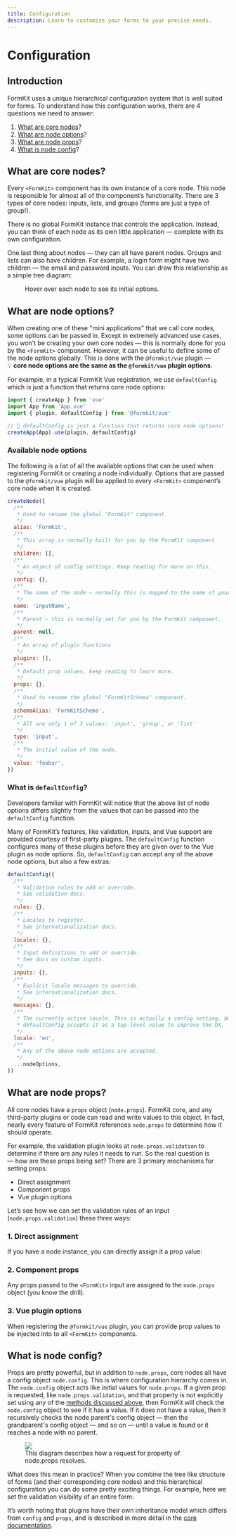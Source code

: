 ```yaml
---
title: Configuration
description: Learn to customize your forms to your precise needs.
---
```


# Configuration

<page-toc></page-toc>

## Introduction

FormKit uses a unique hierarchical configuration system that is well suited for forms. To understand how this configuration works, there are 4 questions we need to answer:

1. [What are core nodes](#what-are-core-nodes)?
2. [What are node options](#what-are-node-options)?
3. [What are node props](#what-are-node-props)?
4. [What is node config](#what-is-node-config)?

## What are core nodes?

Every `<FormKit>` component has its own instance of a core node. This node is responsible for almost all of the component’s functionality. There are 3 types of core nodes: inputs, lists, and groups (forms are just a type of group!).

There is no global FormKit instance that controls the application. Instead, you can think of each node as its own little application — complete with its own configuration.

One last thing about nodes — they can all have parent nodes. Groups and lists can also have children. For example, a login form might have two children — the email and password inputs. You can draw this relationship as a simple tree diagram:

<figure>
  <simple-tree></simple-tree>
  <figcaption>Hover over each node to see its initial options.</figcaption>
</figure>

## What are node options?

When creating one of these "mini applications" that we call core nodes, some options can be passed in. Except in extremely advanced use cases, you won't be creating your own core nodes — this is normally done for you by the `<FormKit>` component. However, it can be useful to define some of the node options globally. This is done with the `@formkit/vue` plugin — 💡 **core node options are the same as the `@formkit/vue` plugin options**.

For example, in a typical FormKit Vue registration, we use `defaultConfig` which is just a function that returns core node options:

<client-only>

```js
import { createApp } from 'vue'
import App from 'App.vue'
import { plugin, defaultConfig } from '@formkit/vue'

// 👀 defaultConfig is just a function that returns core node options!
createApp(App).use(plugin, defaultConfig)
```

</client-only>

### Available node options

The following is a list of all the available options that can be used when registering FormKit or creating a node individually. Options that are passed to the `@formkit/vue` plugin will be applied to every `<FormKit>` component’s core node when it is created.

<client-only>

```js
createNode({
  /**
   * Used to rename the global "FormKit" component.
   */
  alias: 'FormKit',
  /**
   * This array is normally built for you by the FormKit component.
   */
  children: [],
  /**
   * An object of config settings. Keep reading for more on this.
   */
  config: {},
  /**
   * The name of the node — normally this is mapped to the name of your input.
   */
  name: 'inputName',
  /**
   * Parent — this is normally set for you by the FormKit component.
   */
  parent: null,
  /**
   * An array of plugin functions
   */
  plugins: [],
  /**
   * Default prop values, keep reading to learn more.
   */
  props: {},
  /**
   * Used to rename the global "FormKitSchema" component.
   */
  schemaAlias: 'FormKitSchema',
  /**
   * All are only 1 of 3 values: 'input', 'group', or 'list'
   */
  type: 'input',
  /**
   * The initial value of the node.
   */
  value: 'foobar',
})
```

</client-only>

### What is `defaultConfig`?

Developers familiar with FormKit will notice that the above list of node options differs slightly from the values that can be passed into the `defaultConfig` function.

Many of FormKit’s features, like validation, inputs, and Vue support are provided courtesy of first-party plugins. The `defaultConfig` function configures many of these plugins before they are given over to the Vue plugin as node options. So, `defaultConfig` can accept any of the above node options, but also a few extras:

<client-only>

```js
defaultConfig({
  /**
   * Validation rules to add or override.
   * See validation docs.
   */
  rules: {},
  /**
   * Locales to register.
   * See internationalization docs.
   */
  locales: {},
  /**
   * Input definitions to add or override.
   * See docs on custom inputs.
   */
  inputs: {},
  /**
   * Explicit locale messages to override.
   * See internationalization docs.
   */
  messages: {},
  /**
   * The currently active locale. This is actually a config setting, but
   * defaultConfig accepts it as a top-level value to improve the DX.
   */
  locale: 'en',
  /**
   * Any of the above node options are accepted.
   */
  ...nodeOptions,
})
```

</client-only>

## What are node props?

All core nodes have a `props` object (`node.props`). FormKit core, and any third-party plugins or code can read and write values to this object. In fact, nearly every feature of FormKit references `node.props` to determine how it should operate.

For example, the validation plugin looks at `node.props.validation` to determine if there are any rules it needs to run. So the real question is — how are these props being set? There are 3 primary mechanisms for setting props:

- Direct assignment
- Component props
- Vue plugin options

Let’s see how we can set the validation rules of an input (`node.props.validation`) these three ways:

### 1. Direct assignment

If you have a node instance, you can directly assign it a prop value:

<example
  name="Direct node assignment"
  file="/_content/examples/node-assignment/node-assignment.vue">
</example>

### 2. Component props

Any props passed to the `<FormKit>` input are assigned to the `node.props` object (you know the drill).

<example
  name="Component props"
  file="/_content/examples/component-props/component-props.vue">
</example>

### 3. Vue plugin options

When registering the `@formkit/vue` plugin, you can provide prop values to be injected into to all `<FormKit>` components.

<example
  name="Component props"
  :file="[
    '/_content/examples/vue-plugin-props/vue-plugin-props.vue',
    '/_content/examples/vue-plugin-props/formkit.config.js',
  ]"
  init-file-tab="formkit.config.js">
</example>

<!-- ### Props worth configuring

Any plugin or feature can can read and write values to the `node.props` object so the following list is inherently not comprehensive depending on the plugins installed on your inputs — however the following table details some of the props leveraged by FormKit’s first-party plugins (validation, inputs, i18n etc):

| prop                | default                 | description                                                                                                          |
| ------------------- | ----------------------- | -------------------------------------------------------------------------------------------------------------------- |
| `delay`             | `20`                    | Milliseconds that a node is debounced before committing it’s `_value` to the `value` (and the rest of the nodes).    |
| `id`                | `input\_{n}`            | The input of the node                                                                                                |
| `type`              | `text`                  | Used by the `@formkit/inputs` library to determine which input definition to load (think `text`, `select`, `radio`). |
| `isForm`            | `boolean`               | Used by `@formkit/core` to determine if an input is an actual form element.                                          |
| `definition`        | `FormKitTypeDefinition` | The current input definition, should only be set via `node.define()`.                                                |
| `initial`           | `unknown`               | The value first set on a given node.                                                                                 |
| `options`           | `FormKitOptions`        | The options passed to `checkbox`, `radio`, and `select` inputs.                                                      |
| `onValue`           | `offValue`              | The on and off values for checkboxes.                                                                                |
| `incompleteMessage` | `"Form incomplete"`     | The message displayed to users when the form validation is not complete and they try to submit                       |

<callout type="warning" label="Caution">
This table is intended as a reference, but does not
</callout> -->

## What is node config?

Props are pretty powerful, but in addition to `node.props`, core nodes all have a config object `node.config`. This is where configuration hierarchy comes in. The `node.config` object acts like initial values for `node.props`. If a given prop is requested, like `node.props.validation`, and that property is not explicitly set using any of the [methods discussed above](#what-are-node-props), then FormKit will check the `node.config` object to see if it has a value. If it does not have a value, then it recursively checks the node parent's config object — then the grandparent's config object — and so on — until a value is found or it reaches a node with no parent.

<figure>
  <img src="/img/props-config-flow.svg" class="props-diagram">
  <figcaption>This diagram describes how a request for property of node.props resolves.</figcaption>
</figure>

What does this mean in practice? When you combine the tree like structure of forms (and their corresponding core nodes) and this hierarchical configuration you can do some pretty exciting things. For example, here we set the validation visibility of an entire form:

<example
  name="Validation visibility"
  file="/_content/examples/validation-visibility/validation-visibility.vue">
</example>

It’s worth noting that plugins have their own inheritance model which differs from `config` and `props`, and is described in more detail in the [core documentation](/essentials/architecture).

